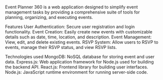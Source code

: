 Event Planner 360 is a web application designed to simplify event management tasks by providing a comprehensive suite of tools for planning, organizing, and executing events.

Features
User Authentication: Secure user registration and login functionality.
Event Creation: Easily create new events with customizable details such as date, time, location, and description.
Event Management: View, edit, and delete existing events.
RSVP System: Allow users to RSVP to events, manage their RSVP status, and view RSVP lists.

Technologies used
MongoDB: NoSQL database for storing event and user data.
Express.js: Web application framework for Node.js used for building the backend API.
React.js: Frontend library for building user interfaces.
Node.js: JavaScript runtime environment for running server-side code.
